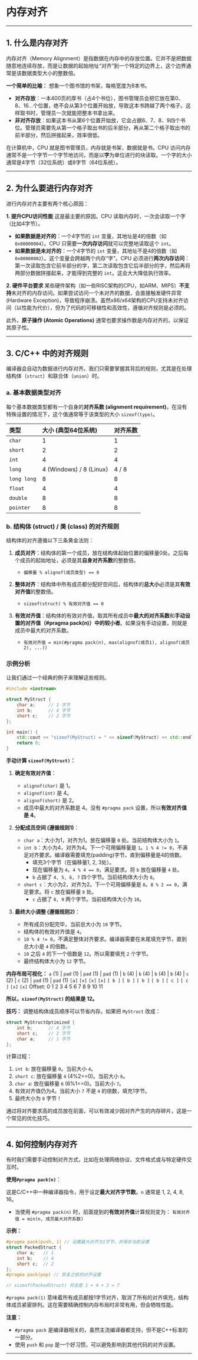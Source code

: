 # 内存对齐

---

## 1. 什么是内存对齐

内存对齐（Memory Alignment）是指数据在内存中的存放位置。它并不是把数据随意地连续存放，而是让数据的起始地址“对齐”到一个特定的边界上，这个边界通常是该数据类型大小的整数倍。

**一个简单的比喻：**
想象一个图书馆的书架，每格宽度为8本书。

  * **对齐存放**：一本400页的厚书（占4个书位），图书管理员会把它放在第0、8、16...个位置，绝不会从第3个位置开始放，导致这本书跨越了两个格子。这样取书时，管理员一次就能把整本书拿出来。
  * **非对齐存放**：如果这本书从第6个位置开始放，它会占据6、7、8、9四个书位。管理员需要先从第一个格子取出书的后半部分，再从第二个格子取出书的前半部分，然后拼接起来，效率很低。

在计算机中，CPU 就是图书管理员，内存就是书架，数据就是书。CPU 访问内存通常不是一个字节一个字节地访问，而是以**字**为单位进行的块读取。一个字的大小通常是4字节（32位系统）或8字节（64位系统）。

---

## 2. 为什么要进行内存对齐

进行内存对齐主要有两个核心原因：

**1. 提升CPU访问性能**
这是最主要的原因。CPU 读取内存时，一次会读取一个字（比如4字节）。

  * **如果数据是对齐的**：一个4字节的 `int` 变量，其地址是4的倍数（如 `0x00000004`）。CPU 只需要**一次内存访问**就可以完整地读取这个 `int`。
  * **如果数据是未对齐的**：一个4字节的 `int` 变量，其地址不是4的倍数（如 `0x00000002`）。这个变量会跨越两个内存“字”。CPU 必须进行**两次内存访问**：第一次读取包含它前半部分的字，第二次读取包含它后半部分的字，然后再将两部分数据拼接起来，才能得到完整的 `int`。这会大大降低执行效率。

**2. 硬件平台要求**
某些硬件架构（如一些RISC架构的CPU，如ARM、MIPS）**不支持**未对齐的内存访问。如果尝试访问一个未对齐的数据，会直接触发硬件异常 (Hardware Exception)，导致程序崩溃。虽然x86/x64架构的CPU支持未对齐访问（以性能为代价），但为了代码的可移植性和高效性，遵循对齐规则是必须的。

此外，**原子操作 (Atomic Operations)** 通常也要求操作数是内存对齐的，以保证其原子性。

---

## 3. C/C++ 中的对齐规则

编译器会自动为数据进行内存对齐。我们只需要掌握其背后的规则，尤其是在处理结构体（`struct`）和联合体（`union`）时。

### a. 基本数据类型对齐

每个基本数据类型都有一个自身的**对齐系数 (alignment requirement)**。在没有特殊设置的情况下，这个值通常等于该类型的大小 `sizeof(type)`。

| 类型 | 大小 (典型64位系统) | 对齐系数 |
| :--- | :--- | :--- |
| `char` | 1 | 1 |
| `short` | 2 | 2 |
| `int` | 4 | 4 |
| `long` | 4 (Windows) / 8 (Linux) | 4 / 8 |
| `long long` | 8 | 8 |
| `float` | 4 | 4 |
| `double` | 8 | 8 |
| `pointer` | 8 | 8 |

### b. 结构体 (struct) / 类 (class) 的对齐规则

结构体的对齐遵循以下三条黄金法则：

1.  **成员对齐**：结构体的第一个成员，放在结构体起始位置的偏移量0处。之后每个成员的起始地址，必须是其**自身对齐系数**的整数倍。

      * `偏移量 % alignof(成员类型) == 0`

2.  **整体对齐**：结构体中所有成员都分配好空间后，结构体的**总大小**必须是其**有效对齐值**的整数倍。

      * `sizeof(struct) % 有效对齐值 == 0`

3.  **有效对齐值**：结构体的有效对齐值，取其所有成员中**最大的对齐系数**和**手动设置的对齐值（\#pragma pack(n)）中的较小者**。如果没有手动设置，则就是成员中最大的对齐系数。

      * `有效对齐值 = min(#pragma pack(n), max(alignof(成员1), alignof(成员2), ...))`

### 示例分析

让我们通过一个经典的例子来理解这些规则。

```c++
#include <iostream>

struct MyStruct {
    char a;     // 1 字节
    int b;      // 4 字节
    short c;    // 2 字节
};

int main() {
    std::cout << "sizeof(MyStruct) = " << sizeof(MyStruct) << std::endl;
    return 0;
}
```

**手动计算 `sizeof(MyStruct)`：**

1.  **确定有效对齐值**：

      * `alignof(char)` 是 1。
      * `alignof(int)` 是 4。
      * `alignof(short)` 是 2。
      * 成员中最大的对齐系数是 4。没有 `#pragma pack` 设置，所以**有效对齐值是 4**。

2.  **分配成员空间 (遵循规则1)**：

      * `char a`：大小为1，对齐为1。放在偏移量 `0` 处。当前结构体大小为 `1`。
      * `int b`：大小为4，对齐为4。下一个可用偏移量是 `1`。`1 % 4 != 0`，不满足对齐要求。编译器需要填充(padding)字节，直到偏移量是4的倍数。
          * 填充3个字节（在偏移量1, 2, 3处）。
          * 现在偏移量为 `4`。`4 % 4 == 0`，满足要求。将 `b` 放在偏移量 `4` 处。
          * `b` 占据了 `4, 5, 6, 7` 四个字节。当前结构体大小为 `8`。
      * `short c`：大小为2，对齐为2。下一个可用偏移量是 `8`。`8 % 2 == 0`，满足要求。将 `c` 放在偏移量 `8` 处。
          * `c` 占据了 `8, 9` 两个字节。当前结构体大小为 `10`。

3.  **最终大小调整 (遵循规则2)**：

      * 所有成员分配完毕，当前总大小为 `10` 字节。
      * 结构体的有效对齐值是 `4`。
      * `10 % 4 != 0`，不满足整体对齐要求。编译器需要在末尾填充字节，直到总大小是 `4` 的倍数。
      * `10` 之后 `4` 的下一个倍数是 `12`。所以需要填充 `2` 个字节。
      * 最终结构体大小为 `12` 字节。

**内存布局可视化：**
`a` (1) | `pad` (1) | `pad` (1) | `pad` (1) | `b` (4) | `b` (4) | `b` (4) | `b` (4) | `c` (2) | `c` (2) | `pad` (1) | `pad` (1)
`[a]` `[x]` `[x]` `[x]` `[ b ]` `[ b ]` `[ b ]` `[ b ]` `[ c ]` `[ c ]` `[x]` `[x]`
Offset: 0   1   2   3    4    5    6    7    8    9   10  11

**所以，`sizeof(MyStruct)` 的结果是 12。**

**技巧：** 调整结构体成员顺序可以节省内存。如果把 `MyStruct` 改成：

```c++
struct MyStructOptimized {
    int b;      // 4 字节
    short c;    // 2 字节
    char a;     // 1 字节
};
```

计算过程：

1.  `int b`: 放在偏移量 `0`。当前大小 `4`。
2.  `short c`: 放在偏移量 `4` (4%2==0)。当前大小 `6`。
3.  `char a`: 放在偏移量 `6` (6%1==0)。当前大小 `7`。
4.  有效对齐值仍为4。当前大小 `7` 不是 `4` 的倍数，填充1字节。
5.  最终大小为 `8` 字节！

通过将对齐要求高的成员放在前面，可以有效减少因对齐产生的内存碎片，这是一个常见的优化技巧。

---

## 4. 如何控制内存对齐

有时我们需要手动控制对齐方式，比如在处理网络协议、文件格式或与特定硬件交互时。

**使用`#pragma pack(n)`**：

这是C/C++中一种编译器指令，用于设定**最大对齐字节数**。`n` 通常是 1, 2, 4, 8, 16。

  * 当使用 `#pragma pack(n)` 时，前面提到的**有效对齐值**计算规则变为：
    `有效对齐值 = min(n, 成员最大对齐系数)`

**示例：**

```c++
#pragma pack(push, 1) // 设置最大对齐为1字节，并保存当前设置
struct PackedStruct {
    char a;   // 1
    int b;    // 4
    short c;  // 2
};
#pragma pack(pop) // 恢复之前的对齐设置

// sizeof(PackedStruct) 将会是 1 + 4 + 2 = 7
```

`#pragma pack(1)` 意味着所有成员都按1字节对齐，取消了所有的对齐填充，结构体成员紧密排列。这在需要精确控制内存布局时非常有用，但会牺牲性能。

**注意：**

  * `#pragma pack` 是编译器相关的，虽然主流编译器都支持，但不是C++标准的一部分。
  * 使用 `push` 和 `pop` 是一个好习惯，可以避免影响到其他代码的对齐设置。

---
